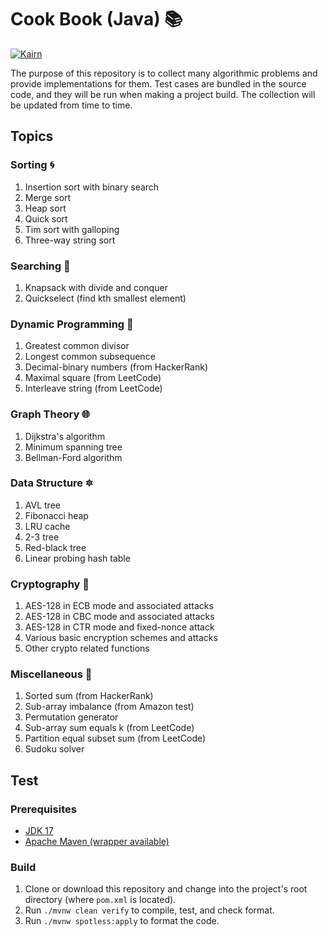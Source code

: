 # Cook Book (Java) :books:

[![Kairn](https://circleci.com/gh/Kairn/cook-book-java.svg?style=svg)](https://app.circleci.com/pipelines/github/Kairn/cook-book-java)

The purpose of this repository is to collect many algorithmic problems and provide implementations for them. Test cases
are bundled in the source code, and they will be run when making a project build. The collection will be updated from
time to time.

## Topics

### Sorting :cyclone:

1. Insertion sort with binary search
2. Merge sort
3. Heap sort
4. Quick sort
5. Tim sort with galloping
6. Three-way string sort

### Searching :mag_right:

1. Knapsack with divide and conquer
2. Quickselect (find kth smallest element)

### Dynamic Programming :rocket:

1. Greatest common divisor
2. Longest common subsequence
3. Decimal-binary numbers (from HackerRank)
4. Maximal square (from LeetCode)
5. Interleave string (from LeetCode)

### Graph Theory :globe_with_meridians:

1. Dijkstra's algorithm
2. Minimum spanning tree
3. Bellman-Ford algorithm

### Data Structure :six_pointed_star:

1. AVL tree
2. Fibonacci heap
3. LRU cache
4. 2-3 tree
5. Red-black tree
6. Linear probing hash table

### Cryptography :key:

1. AES-128 in ECB mode and associated attacks
2. AES-128 in CBC mode and associated attacks
3. AES-128 in CTR mode and fixed-nonce attack
4. Various basic encryption schemes and attacks
5. Other crypto related functions

### Miscellaneous :balloon:

1. Sorted sum (from HackerRank)
2. Sub-array imbalance (from Amazon test)
3. Permutation generator
4. Sub-array sum equals k (from LeetCode)
5. Partition equal subset sum (from LeetCode)
6. Sudoku solver

## Test

### Prerequisites

* [JDK 17](https://docs.aws.amazon.com/corretto/)
* [Apache Maven (wrapper available)](https://maven.apache.org/wrapper/)

### Build

1. Clone or download this repository and change into the project's root directory (where `pom.xml` is located).
2. Run `./mvnw clean verify` to compile, test, and check format.
3. Run `./mvnw spotless:apply` to format the code.
